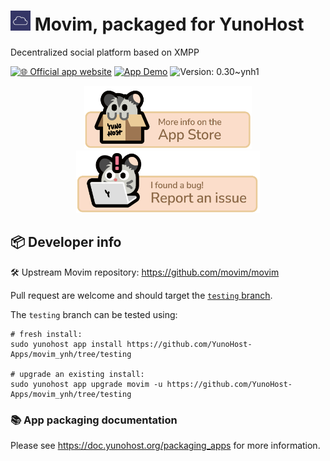 <!--
N.B.: This README was automatically generated by <https://github.com/YunoHost/apps_tools/blob/main/readme_generator>
It shall NOT be edited by hand.
-->

<h1>
  <img src="https://raw.githubusercontent.com/YunoHost/apps/master/logos/movim.png" width="32px" alt="Logo of Movim">
  Movim, packaged for YunoHost
</h1>

Decentralized social platform based on XMPP

[![🌐 Official app website](https://img.shields.io/badge/Official_app_website-darkgreen?style=for-the-badge)](https://movim.eu)
[![App Demo](https://img.shields.io/badge/App_Demo-blue?style=for-the-badge)](https://nl.movim.eu/?login)
![Version: 0.30~ynh1](https://img.shields.io/badge/Version-0.30~ynh1-rgba(0,150,0,1)?style=for-the-badge)

<div align="center">
<a href="https://apps.yunohost.org/app/movim"><img height="100px" src="https://github.com/YunoHost/yunohost-artwork/raw/refs/heads/main/badges/neopossum-badges/badge_more_info_on_the_appstore.svg"/></a>
<a href="https://github.com/YunoHost-Apps/movim_ynh/issues"><img height="100px" src="https://github.com/YunoHost/yunohost-artwork/raw/refs/heads/main/badges/neopossum-badges/badge_report_an_issue.svg"/></a>
</div>

## 📦 Developer info

🛠️ Upstream Movim repository: <https://github.com/movim/movim>

Pull request are welcome and should target the [`testing` branch](https://github.com/YunoHost-Apps/movim_ynh/tree/testing).

The `testing` branch can be tested using:
```
# fresh install:
sudo yunohost app install https://github.com/YunoHost-Apps/movim_ynh/tree/testing

# upgrade an existing install:
sudo yunohost app upgrade movim -u https://github.com/YunoHost-Apps/movim_ynh/tree/testing
```

### 📚 App packaging documentation

Please see <https://doc.yunohost.org/packaging_apps> for more information.